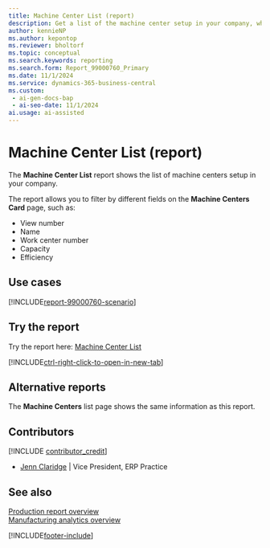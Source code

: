 ```yaml
---
title: Machine Center List (report)
description: Get a list of the machine center setup in your company, which can help you manage and schedule production activities efficiently.
author: kennieNP
ms.author: kepontop
ms.reviewer: bholtorf
ms.topic: conceptual
ms.search.keywords: reporting
ms.search.form: Report_99000760_Primary
ms.date: 11/1/2024
ms.service: dynamics-365-business-central
ms.custom:
 - ai-gen-docs-bap
 - ai-seo-date: 11/1/2024
ai.usage: ai-assisted
---
```


# Machine Center List (report)

The **Machine Center List** report shows the list of machine centers setup in your company.

The report allows you to filter by different fields on the **Machine Centers Card** page, such as:

- View number
- Name
- Work center number
- Capacity
- Efficiency

## Use cases

[!INCLUDE[report-99000760-scenario](../includes/report-99000760-scenario-include.md)]

## Try the report

Try the report here: [Machine Center List](https://businesscentral.dynamics.com?report=99000760)

[!INCLUDE[ctrl-right-click-to-open-in-new-tab](../includes/ctrl-right-click-to-open-in-new-tab.md)]

## Alternative reports

The **Machine Centers** list page shows the same information as this report. 

## Contributors

[!INCLUDE [contributor_credit](../includes/contributor_credit.md)]

- [Jenn Claridge](https://www.linkedin.com/in/jenn-morton-sabre/) | Vice President, ERP Practice

## See also

[Production report overview](../production-reports.md)  
[Manufacturing analytics overview](../manufacturing-analytics-overview.md)  

[!INCLUDE[footer-include](../includes/footer-banner.md)]